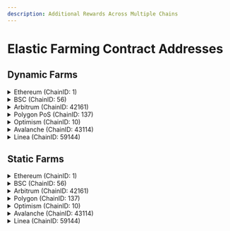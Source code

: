 ```yaml
---
description: Additional Rewards Across Multiple Chains
---
```


# Elastic Farming Contract Addresses

## Dynamic Farms

<details>

<summary>Ethereum (ChainID: 1)</summary>

* **KyberSwapElasticLM**: [`0x7D5ba536ab244aAA1EA42aB88428847F25E3E676`](https://etherscan.io/address/0x7D5ba536ab244aAA1EA42aB88428847F25E3E676)&#x20;
* **KSElasticLMHelper**: [`0x35BE3F4fd8239A35a7F120756D4D69e5C5e10870`](https://etherscan.io/address/0x35BE3F4fd8239A35a7F120756D4D69e5C5e10870)

</details>

<details>

<summary>BSC (ChainID: 56)</summary>

* **KyberSwapElasticLM**: [`0x7D5ba536ab244aAA1EA42aB88428847F25E3E676`](https://bscscan.com/address/0x7D5ba536ab244aAA1EA42aB88428847F25E3E676)&#x20;
* **KSElasticLMHelper**: [`0x35BE3F4fd8239A35a7F120756D4D69e5C5e10870`](https://bscscan.com/address/0x35BE3F4fd8239A35a7F120756D4D69e5C5e10870)

</details>

<details>

<summary>Arbitrum (ChainID: 42161)</summary>

* **KyberSwapElasticLM**: [`0x7D5ba536ab244aAA1EA42aB88428847F25E3E676`](https://arbiscan.io/address/0x7D5ba536ab244aAA1EA42aB88428847F25E3E676)&#x20;
* **KSElasticLMHelper**: [`0x35BE3F4fd8239A35a7F120756D4D69e5C5e10870`](https://arbiscan.io/address/0x35BE3F4fd8239A35a7F120756D4D69e5C5e10870)

</details>

<details>

<summary>Polygon PoS (ChainID: 137)</summary>

* **KyberSwapElasticLM**: [`0x7D5ba536ab244aAA1EA42aB88428847F25E3E676`](https://polygonscan.com/address/0x7D5ba536ab244aAA1EA42aB88428847F25E3E676)&#x20;
* **KSElasticLMHelper**: [`0x35BE3F4fd8239A35a7F120756D4D69e5C5e10870`](https://polygonscan.com/address/0x35BE3F4fd8239A35a7F120756D4D69e5C5e10870)

</details>

<details>

<summary>Optimism (ChainID: 10)</summary>

* **KyberSwapElasticLM**: [`0x7D5ba536ab244aAA1EA42aB88428847F25E3E676`](https://optimistic.etherscan.io/address/0x7d5ba536ab244aaa1ea42ab88428847f25e3e676)&#x20;
* **KSElasticLMHelper**: [`0x35BE3F4fd8239A35a7F120756D4D69e5C5e10870`](https://optimistic.etherscan.io/address/0x35BE3F4fd8239A35a7F120756D4D69e5C5e10870)

</details>

<details>

<summary>Avalanche (ChainID: 43114)</summary>

* **KyberSwapElasticLM**: [`0x7D5ba536ab244aAA1EA42aB88428847F25E3E676`](https://snowtrace.io/address/0x7D5ba536ab244aAA1EA42aB88428847F25E3E676)&#x20;
* **KSElasticLMHelper**: [`0x35BE3F4fd8239A35a7F120756D4D69e5C5e10870`](https://snowtrace.io/address/0x35BE3F4fd8239A35a7F120756D4D69e5C5e10870)

</details>

<details>

<summary>Linea (ChainID: 59144)</summary>

* **KyberSwapElasticLM**: [`0x7D5ba536ab244aAA1EA42aB88428847F25E3E676`](https://explorer.linea.build/address/0x7D5ba536ab244aAA1EA42aB88428847F25E3E676)
* **KSElasticLMHelper**: [`0x6AFeb9EDd6Cf44fA8E89b1eee28284e6dD7705C8`](https://explorer.linea.build/address/0x6AFeb9EDd6Cf44fA8E89b1eee28284e6dD7705C8)

</details>

## Static Farms

<details>

<summary>Ethereum (ChainID: 1)</summary>

* **KSElasticLMV2 (v1.1.1 - FRAX Farms):** [`0x3D6AfE2fB73fFEd2E3dD00c501A174554e147a43`](https://etherscan.io/address/0x3D6AfE2fB73fFEd2E3dD00c501A174554e147a43)
* **KSElasticLMV2 (v1.1.0)**: [`0xA70a1Ad0F91c52c79e177c5A18a7C9E1C4360e0e`](https://etherscan.io/address/0xA70a1Ad0F91c52c79e177c5A18a7C9E1C4360e0e)
* **KSElasticLMHelper**: [`0x6AFeb9EDd6Cf44fA8E89b1eee28284e6dD7705C8`](https://etherscan.io/address/0x6AFeb9EDd6Cf44fA8E89b1eee28284e6dD7705C8)

</details>

<details>

<summary>BSC (ChainID: 56)</summary>

* **KSElasticLMV2 (v1.1.0)**: [`0xE44ec65521B85612fa7BC45d842645Fb4B690E4b`](https://bscscan.com/address/0xE44ec65521B85612fa7BC45d842645Fb4B690E4b)
* **KSElasticLMHelper**: [`0x6AFeb9EDd6Cf44fA8E89b1eee28284e6dD7705C8`](https://bscscan.com/address/0x6AFeb9EDd6Cf44fA8E89b1eee28284e6dD7705C8)

</details>

<details>

<summary>Arbitrum (ChainID: 42161)</summary>

* **KSElasticLMV2 (v1.1.1):** [`0xf2BcDf38baA52F6b0C1Db5B025DfFf01Ae1d6dBd`](https://arbiscan.io/address/0xf2BcDf38baA52F6b0C1Db5B025DfFf01Ae1d6dBd)
* **KSElasticLMV2 (v1.1.1 - FRAX Farms):** [`0x3D6AfE2fB73fFEd2E3dD00c501A174554e147a43`](https://arbiscan.io/address/0x3D6AfE2fB73fFEd2E3dD00c501A174554e147a43)
* **KSElasticLMV2 (v1.1.0)**: [`0xA70a1Ad0F91c52c79e177c5A18a7C9E1C4360e0e`](https://arbiscan.io/address/0xA70a1Ad0F91c52c79e177c5A18a7C9E1C4360e0e)&#x20;
* **KSElasticLMV2 (v1.0.0)**: [`0xE44ec65521B85612fa7BC45d842645Fb4B690E4b`](https://arbiscan.io/address/0xE44ec65521B85612fa7BC45d842645Fb4B690E4b)&#x20;
* **KSElasticLMHelper**: [`0x6AFeb9EDd6Cf44fA8E89b1eee28284e6dD7705C8`](https://arbiscan.io/address/0x6AFeb9EDd6Cf44fA8E89b1eee28284e6dD7705C8)

</details>

<details>

<summary>Polygon (ChainID: 137)</summary>

* **KSElasticLMV2 (v1.1.1):** [`0xf2BcDf38baA52F6b0C1Db5B025DfFf01Ae1d6dBd`](https://polygonscan.com/address/0xf2BcDf38baA52F6b0C1Db5B025DfFf01Ae1d6dBd)
* **KSElasticLMV2 (v1.1.1 - FRAX Farms):** [`0x3D6AfE2fB73fFEd2E3dD00c501A174554e147a43`](https://polygonscan.com/address/0x3D6AfE2fB73fFEd2E3dD00c501A174554e147a43)
* **KSElasticLMV2 (v1.1.0)**: [`0xA70a1Ad0F91c52c79e177c5A18a7C9E1C4360e0e`](https://polygonscan.com/address/0xA70a1Ad0F91c52c79e177c5A18a7C9E1C4360e0e)&#x20;
* **KSElasticLMHelper**: [`0x6AFeb9EDd6Cf44fA8E89b1eee28284e6dD7705C8`](https://polygonscan.com/address/0x6AFeb9EDd6Cf44fA8E89b1eee28284e6dD7705C8)

</details>

<details>

<summary>Optimism (ChainID: 10)</summary>

* **KSElasticLMV2 (v1.1.1):** [`0xf2BcDf38baA52F6b0C1Db5B025DfFf01Ae1d6dBd`](https://optimistic.etherscan.io/address/0xf2bcdf38baa52f6b0c1db5b025dfff01ae1d6dbd)
* **KSElasticLMV2 (v1.1.1 - FRAX Farms):** [`0x3D6AfE2fB73fFEd2E3dD00c501A174554e147a43`](https://optimistic.etherscan.io/address/0x3D6AfE2fB73fFEd2E3dD00c501A174554e147a43)
* **KSElasticLMV2 (v1.1.0)**: [`0xA70a1Ad0F91c52c79e177c5A18a7C9E1C4360e0e`](https://optimistic.etherscan.io/address/0xA70a1Ad0F91c52c79e177c5A18a7C9E1C4360e0e)&#x20;
* **KSElasticLMHelper**: [`0x6AFeb9EDd6Cf44fA8E89b1eee28284e6dD7705C8`](https://optimistic.etherscan.io/address/0x6AFeb9EDd6Cf44fA8E89b1eee28284e6dD7705C8)

</details>

<details>

<summary>Avalanche (ChainID: 43114)</summary>

* **KSElasticLMV2 (v1.1.1):** [`0xf2BcDf38baA52F6b0C1Db5B025DfFf01Ae1d6dBd`](https://snowtrace.io/address/0xf2BcDf38baA52F6b0C1Db5B025DfFf01Ae1d6dBd)
* **KSElasticLMV2 (v1.1.1 - FRAX Farms):** [`0x3D6AfE2fB73fFEd2E3dD00c501A174554e147a43`](https://snowtrace.io/address/0x3D6AfE2fB73fFEd2E3dD00c501A174554e147a43)
* **KSElasticLMV2 (v1.1.0)**: [`0xA70a1Ad0F91c52c79e177c5A18a7C9E1C4360e0e`](https://snowtrace.io/address/0xA70a1Ad0F91c52c79e177c5A18a7C9E1C4360e0e)&#x20;
* **KSElasticLMHelper**: [`0x6AFeb9EDd6Cf44fA8E89b1eee28284e6dD7705C8`](https://snowtrace.io/address/0x6AFeb9EDd6Cf44fA8E89b1eee28284e6dD7705C8)

</details>

<details>

<summary>Linea (ChainID: 59144)</summary>

* **KSElasticLMV2 (v1.1.1):** [`0x3D6AfE2fB73fFEd2E3dD00c501A174554e147a43`](https://explorer.linea.build/address/0x3D6AfE2fB73fFEd2E3dD00c501A174554e147a43)
* **KSElasticLMHelper**: [`0x6AFeb9EDd6Cf44fA8E89b1eee28284e6dD7705C8`](https://explorer.linea.build/address/0x6AFeb9EDd6Cf44fA8E89b1eee28284e6dD7705C8)

</details>
